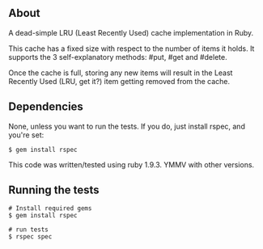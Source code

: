 ## About
A dead-simple LRU (Least Recently Used) cache implementation in Ruby.

This cache has a fixed size with respect to the number of items it holds.
It supports the 3 self-explanatory methods: #put, #get and #delete.

Once the cache is full, storing any new items will result in the Least
Recently Used (LRU, get it?) item getting removed from the cache.

## Dependencies 
None, unless you want to run the tests.  If you do, just install rspec, and you're set:

    $ gem install rspec

This code was written/tested using ruby 1.9.3. YMMV with other versions.

## Running the tests
	# Install required gems
	$ gem install rspec

    # run tests
    $ rspec spec